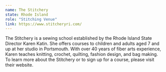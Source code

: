```yaml
---
name: The Stitchery
state: Rhode Island 
role: "Stitching Venue"
link: https://www.stitcheryri.com/
---
```

The Stitchery is a sewing school established by the Rhode Island State Director Karen Katin. She offers courses to children and adults aged 7 and up at her studio in Portsmouth. With over 40 years of fiber arts experience, Karen teaches knitting, crochet, quilting, fashion design, and bag making. To learn more about the Stitchery or to sign up for a course, please visit their website. 